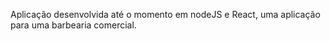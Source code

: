 Aplicação desenvolvida até o momento em nodeJS e React, uma aplicação para uma barbearia comercial.

